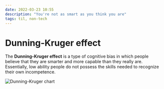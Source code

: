 ```yaml
---
date: 2022-03-23 10:55
description: "You're not as smart as you think you are"
tags: til, non-tech
---
```

# Dunning-Kruger effect

The **Dunning-Kruger effect** is a type of cognitive bias in which people believe that they are smarter and more capable than they really are. Essentially, low ability people do not possess the skills needed to recognize their own incompetence.

![Dunning-Kruger chart](/images/dunning-kruger.jpeg)

